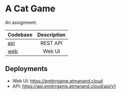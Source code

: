 # A Cat Game

An assignment.

| Codebase              |      Description          |
| :-------------------- | :-----------------------: |
| [api](apps/backend/)      |      REST API             |
| [web](apps/web/)      |     Web UI                |


## Deployments

- Web UI: https://emitrrgame.atmanand.cloud
- API: https://api.emitrrgame.atmanand.cloud/api/v1

